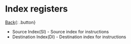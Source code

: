 # Index registers

[Back](../../index.md){: .button}

- Source Index(SI) - Source index for instructions
- Destination Index(DI) - Destination index for instructions

